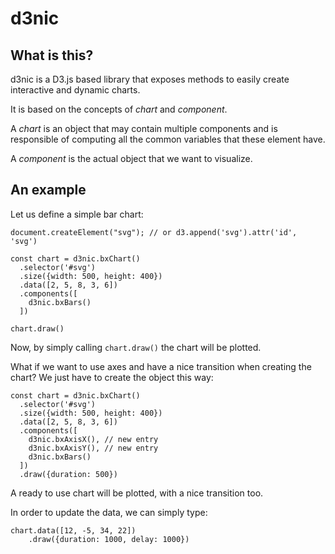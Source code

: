 # d3nic

## What is this?

d3nic is a D3.js based library that exposes methods to easily create interactive and dynamic charts.

It is based on the concepts of *chart* and *component*.

A *chart* is an object that may contain multiple components and is responsible of computing all the common variables that these element have.

A *component* is the actual object that we want to visualize.


## An example

Let us define a simple bar chart:

```
document.createElement("svg"); // or d3.append('svg').attr('id', 'svg') 

const chart = d3nic.bxChart()
  .selector('#svg')
  .size({width: 500, height: 400})
  .data([2, 5, 8, 3, 6])
  .components([
    d3nic.bxBars()
  ])

chart.draw()
```

Now, by simply calling `chart.draw()` the chart will be plotted.

What if we want to use axes and have a nice transition when creating the chart? We just have to create the object this way:

```
const chart = d3nic.bxChart()
  .selector('#svg')
  .size({width: 500, height: 400})
  .data([2, 5, 8, 3, 6])
  .components([
  	d3nic.bxAxisX(), // new entry
  	d3nic.bxAxisY(), // new entry
    d3nic.bxBars()
  ])
  .draw({duration: 500})
```

A ready to use chart will be plotted, with a nice transition too.

In order to update the data, we can simply type:

```
chart.data([12, -5, 34, 22])
	.draw({duration: 1000, delay: 1000})
```




